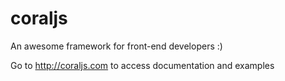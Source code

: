 coraljs
=======

An awesome framework for front-end developers :)

Go to http://coraljs.com to access documentation and examples
